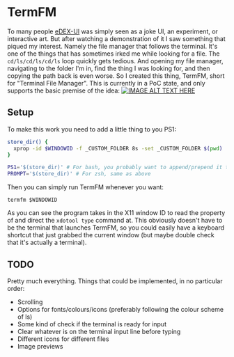 # TermFM

To many people [eDEX-UI](https://github.com/GitSquared/edex-ui) was simply seen
as a joke UI, an experiment, or interactive art. But after watching a
demonstration of it I saw something that piqued my interest. Namely the file
manager that follows the terminal. It's one of the things that has sometimes
irked me while looking for a file. The `cd/ls/cd/ls/cd/ls` loop quickly gets
tedious. And opening my file manager, navigating to the folder I'm in, find the
thing I was looking for, and then copying the path back is even worse. So I
created this thing, TermFM, short for "Terminal File Manager". This is
currently in a PoC state, and only supports the basic premise of the idea:
[![IMAGE ALT TEXT HERE](https://img.youtube.com/vi/KoSbxQ_UlyA/0.jpg)](https://www.youtube.com/watch?v=KoSbxQ_UlyA)

## Setup
To make this work you need to add a little thing to you PS1:

``` bash
store_dir() {
  xprop -id $WINDOWID -f _CUSTOM_FOLDER 8s -set _CUSTOM_FOLDER $(pwd)
}

PS1='$(store_dir)' # For bash, you probably want to append/prepend it to what you have already
PROMPT='$(store_dir)' # For zsh, same as above
```

Then you can simply run TermFM whenever you want:
```
termfm $WINDOWID
```

As you can see the program takes in the X11 window ID to read the property of
and direct the `xdotool type` command at. This obviously doesn't have to be the
terminal that launches TermFM, so you could easily have a keyboard shortcut that
just grabbed the current window (but maybe double check that it's actually a
terminal).

## TODO
Pretty much everything. Things that could be implemented, in no particular
order:

- Scrolling
- Options for fonts/colours/icons (preferably following the colour scheme of ls)
- Some kind of check if the terminal is ready for input
- Clear whatever is on the terminal input line before typing
- Different icons for different files
- Image previews
